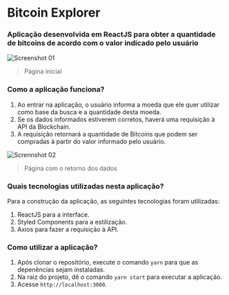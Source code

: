 # Bitcoin Explorer #

### Aplicação desenvolvida em ReactJS para obter a quantidade de bitcoins de acordo com o valor indicado pelo usuário

![Screenshot 01](https://user-images.githubusercontent.com/60238162/86491329-e70a7400-bd40-11ea-816d-776d2049be3b.png)
> Página inicial

### Como a aplicação funciona? ###

1) Ao entrar na aplicação, o usuário informa a moeda que ele quer utilizar como base da busca e a quantidade desta moeda. <br />
2) Se os dados informados estiverem corretos, haverá uma requisição à API da Blockchain. <br />
3) A requisição retornará a quantidade de Bitcoins que podem ser compradas à partir do valor informado pelo usuário.

![Scrennshot 02](https://user-images.githubusercontent.com/60238162/86491346-fa1d4400-bd40-11ea-99a8-4c94eccbf03e.png)
> Página com o retorno dos dados

### Quais tecnologias utilizadas nesta aplicação? ###

Para a construção da aplicação, as seguintes tecnologias foram utilizadas:
1) ReactJS para a interface.
2) Styled Components para a estilização.
3) Axios para fazer a requisição à API.

### Como utilizar a aplicação? ###

1) Após clonar o repositório, execute o comando `yarn` para que as depenências sejam instaladas.
2) Na raiz do projeto, dê o comando `yarn start` para executar a aplicação.
3) Acesse `http://localhost:3000`.

